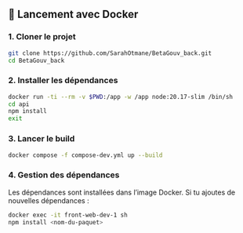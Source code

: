 
## 🚀 Lancement avec Docker

### 1. Cloner le projet

```bash
git clone https://github.com/SarahOtmane/BetaGouv_back.git
cd BetaGouv_back
```

### 2. Installer les dépendances
```bash
docker run -ti --rm -v $PWD:/app -w /app node:20.17-slim /bin/sh
cd api
npm install
exit
```
### 3. Lancer le build
```bash
docker compose -f compose-dev.yml up --build
```

### 4. Gestion des dépendances
Les dépendances sont installées dans l’image Docker. Si tu ajoutes de nouvelles dépendances :
```bash
docker exec -it front-web-dev-1 sh
npm install <nom-du-paquet>
```